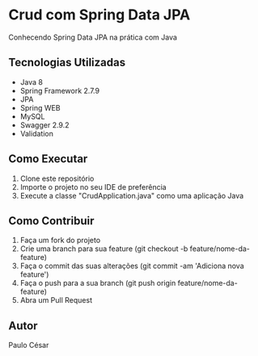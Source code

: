 # Crud com Spring Data JPA

Conhecendo Spring Data JPA na prática com Java

## Tecnologias Utilizadas

- Java 8
- Spring Framework 2.7.9
- JPA
- Spring WEB
- MySQL
- Swagger 2.9.2
- Validation


## Como Executar

1. Clone este repositório
2. Importe o projeto no seu IDE de preferência
3. Execute a classe "CrudApplication.java" como uma aplicação Java

## Como Contribuir
1. Faça um fork do projeto
2. Crie uma branch para sua feature (git checkout -b feature/nome-da-feature)
3. Faça o commit das suas alterações (git commit -am 'Adiciona nova feature')
4. Faça o push para a sua branch (git push origin feature/nome-da-feature)
5. Abra um Pull Request


## Autor
Paulo César

